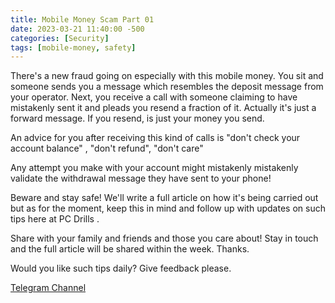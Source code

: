 ```yaml
---
title: Mobile Money Scam Part 01
date: 2023-03-21 11:40:00 -500
categories: [Security]
tags: [mobile-money, safety]
---
```


There's a new fraud going on especially with this mobile money.
You sit and someone sends you a message which resembles the deposit message from your operator.
Next, you receive a call with someone claiming to have mistakenly sent it and pleads you resend a fraction of it.
Actually it's just a forward message. If you resend, is just your money you send.

An advice for you after receiving this kind of calls is "don't check your account balance" , "don't refund", "don't care"

Any attempt you make with your account might mistakenly mistakenly validate the withdrawal message they have sent to your phone!

Beware and stay safe!
We'll write a full article on how it's being carried out but as for the moment, keep this in mind and follow up with updates on such tips here at PC Drills .

Share with your family and friends and those you care about!
Stay in touch and the full article will be shared within the week.
Thanks.

Would you like such tips daily?
Give feedback please.

[Telegram Channel](https://t.me/pcdrills/)